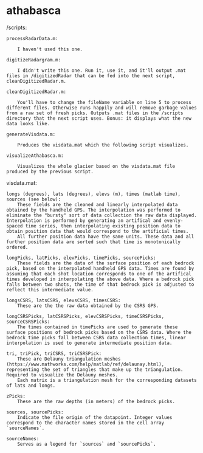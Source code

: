# athabasca
 
/scripts:

	processRadarData.m:

		I haven't used this one.

	digitizeRadargram.m: 

		I didn't write this one. Run it, use it, and it'll output .mat files in /digitizedRadar that can be fed into the next script, cleanDigitizedRadar.m.

	cleanDigitizedRadar.m:

		You'll have to change the fileName variable on line 5 to process different files. Otherwise runs happily and will remove garbage values from a raw set of fresh picks. Outputs .mat files in the /scripts directory that the next script uses. Bonus: it displays what the new data looks like.

	generateVisdata.m:

		Produces the visdata.mat which the following script visualizes.

	visualizeAthabasca.m: 

		Visualizes the whole glacier based on the visdata.mat file produced by the previous script.

visdata.mat:
    
    longs (degrees), lats (degrees), elevs (m), times (matlab time), sources (see below):
        These fields are the cleaned and linearly interpolated data obtained by the handheld GPS. The interpolation was performed to eliminate the "bursty" sort of data collection the raw data displayed. Interpolation is performed by generating an artifical and evenly-spaced time series, then interpolating existing position data to obtain position data that would correspond to the artificial times. 
        All further position data have the same units. These data and all further position data are sorted such that time is monotonically ordered.

    longPicks, latPicks, elevPicks, timePicks, sourcePicks: 
        These fields are the data of the surface position of each bedrock pick, based on the interpolated handheld GPS data. Times are found by assuming that each shot location corresponds to one of the artifical times developed in interpolating the above data. Where a bedrock pick falls between two shots, the time of that bedrock pick is adjusted to reflect this intermediate value.

    longsCSRS, latsCSRS, elevsCSRS, timesCSRS:
        These are the the raw data obtained by the CSRS GPS.

    longCSRSPicks, latCSRSPicks, elevCSRSPicks, timeCSRSPicks, sourceCSRSPicks:
        The times contained in timePicks are used to generate these surface positions of bedrock picks based on the CSRS data. Where the bedrock time picks fall between CSRS data collection times, linear interpolation is used to generate intermediate position data.

    tri, triPick, triCSRS, triCSRSPick:
        These are Delauny triangulation meshes (https://www.mathworks.com/help/matlab/ref/delaunay.html), representing the set of triangles that make up the triangulation. Required to visualize the Delauny meshes.
        Each matrix is a triangulation mesh for the corresponding datasets of lats and longs.

    zPicks: 
        These are the raw depths (in meters) of the bedrock picks.

    sources, sourcePicks:
        Indicate the file origin of the datapoint. Integer values correspond to the character names stored in the cell array `sourceNames`.

    sourceNames:
        Serves as a legend for `sources` and `sourcePicks`.